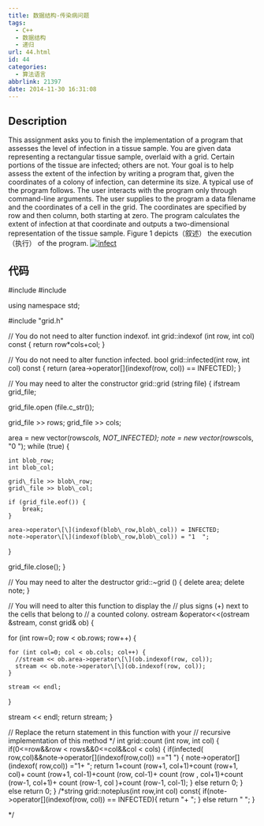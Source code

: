 ```yaml
---
title: 数据结构-传染病问题
tags:
  - C++
  - 数据结构
  - 递归
url: 44.html
id: 44
categories:
  - 算法语言
abbrlink: 21397
date: 2014-11-30 16:31:08
---
```


**Description**
---------------

This assignment asks you to finish the implementation of a program that assesses the level of infection in a tissue sample. You are given data representing a rectangular tissue sample, overlaid with a grid. Certain portions of the tissue are infected; others are not. Your goal is to help assess the extent of the infection by writing a program that, given the coordinates of a colony of infection, can determine its size. A typical use of the program follows. The user interacts with the program only through command-line arguments. The user supplies to the program a data filename and the coordinates of a cell in the grid. The coordinates are specified by row and then column, both starting at zero. The program calculates the extent of infection at that coordinate and outputs a two-dimensional representation of the tissue sample. Figure 1 depicts（叙述） the execution（执行） of the program. [![infect](http://wangbaiyuan.cn/wp-content/uploads/2014/11/infect.jpg)](http://wangbaiyuan.cn/wp-content/uploads/2014/11/infect.jpg)

代码
--

#include <iostream>
#include <fstream>

using namespace std;

#include "grid.h"

// You do not need to alter function indexof.
int grid::indexof (int row, int col) const {
  return row*cols+col;
}

// You do not need to alter function infected.
bool grid::infected(int row, int col) const {
  return (area->operator\[\](indexof(row, col)) == INFECTED);
}

// You may need to alter the constructor
grid::grid (string file) {
  ifstream grid_file;

  grid\_file.open (file.c\_str());

  grid_file >> rows;
  grid_file >> cols;

  area = new vector<bool>(rows*cols, NOT_INFECTED);
  note = new vector<string>(rows*cols, "0  ");
  while (true) {

    int blob_row;
    int blob_col;

    grid\_file >> blob\_row;
    grid\_file >> blob\_col;

    if (grid_file.eof()) {
        break;
    }

    area->operator\[\](indexof(blob\_row,blob\_col)) = INFECTED;
    note->operator\[\](indexof(blob\_row,blob\_col)) = "1  ";
  }

  grid_file.close();
}

// You may need to alter the destructor
grid::~grid () {
  delete area;
  delete note;
}

// You will need to alter this function to display the
// plus signs (+) next to the cells that belong to
// a counted colony.
ostream &operator<<(ostream &stream, const grid& ob) {

  for (int row=0; row < ob.rows; row++) {

    for (int col=0; col < ob.cols; col++) {
      //stream << ob.area->operator\[\](ob.indexof(row, col));
      stream << ob.note->operator\[\](ob.indexof(row, col));
    }

    stream << endl;
  }

  stream << endl;
  return stream;
}

// Replace the return statement in this function with your
// recursive implementation of this method */
int grid::count (int row, int col) {
    if(0<=row&&row <  rows&&0<=col&&col < cols)
    {
        if(infected( row,col)&&note->operator\[\](indexof(row,col)) =="1  ")
        {
            note->operator\[\](indexof( row,col)) ="1+ ";
            return 1+count (row+1, col+1)+count (row+1, col)+
                   count (row+1, col-1)+count (row, col-1)+
                   count (row , col+1)+count (row-1, col+1)+
                   count (row-1, col )+count (row-1, col-1);
        }
        else
            return 0;
    }
    else return 0;
}
/*string grid::noteplus(int row,int col) const{
    if(note->operator\[\](indexof(row, col)) == INFECTED){
        return "+  ";
    }
else
        return "   ";
}

*/